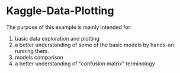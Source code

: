 # Kaggle-Data-Plotting

 The purpose of this example is mainly intended for:	
1. basic data exploration and plotting	
2. a better understanding of some of the basic models by hands-on running them.	
3. models comparison	
4. a better understanding of "confusion matrix" terminology